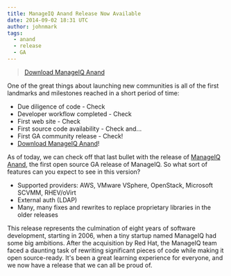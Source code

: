 ```yaml
---
title: ManageIQ Anand Release Now Available
date: 2014-09-02 18:31 UTC
author: johnmark
tags:
  - anand
  - release
  - GA
---
```


> [Download ManageIQ Anand](http://manageiq.org/download)

One of the great things about launching new communities is all of the first landmarks and milestones reached in a short period of time:
* Due diligence of code - Check
* Developer workflow completed - Check
* First web site - Check
* First source code availability - Check
and...
* First GA community release - Check!
 * [Download ManageIQ Anand](http://manageiq.org/download)!

As of today, we can check off that last bullet with the release of [ManageIQ Anand](http://manageiq.org/download), the first open source GA release of ManageIQ. So what sort of features can you expect to see in this version?
* Supported providers: AWS, VMware VSphere, OpenStack, Microsoft SCVMM, RHEV/oVirt
* External auth (LDAP)
* Many, many fixes and rewrites to replace proprietary libraries in the older releases

This release represents the culmination of eight years of software development, starting in 2006, when a tiny startup named ManageIQ had some big ambitions. After the acquisition by Red Hat, the ManageIQ team faced a daunting task of rewriting significant pieces of code while making it open source-ready. It's been a great learning experience for everyone, and we now have a release that we can all be proud of.
